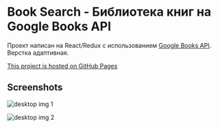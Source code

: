 # Book Search - Библиотека книг на Google  Books API

Проект написан на React/Redux с использованием [Google Books API](https://developers.google.com/books/docs/v1/using). Верстка адаптивная.

[This project is hosted on GitHub Pages](https://leonidrawhide.github.io/book-search/#/)

## Screenshots

![desktop img 1](https://i.ibb.co/jZqnpCk/book1.png)

![desktop img 2](https://i.ibb.co/cJkHBJD/book2.png)